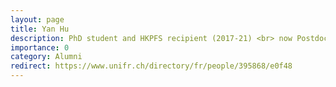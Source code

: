 ```yaml
---
layout: page
title: Yan Hu
description: PhD student and HKPFS recipient (2017-21) <br> now Postdoc at University of Fribourg
importance: 0
category: Alumni
redirect: https://www.unifr.ch/directory/fr/people/395868/e0f48
---
```

